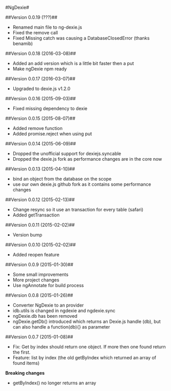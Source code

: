 #NgDexie#

##Version 0.0.19 (???)##
* Renamed main file to ng-dexie.js
* Fixed the remove call
* Fixed Missing catch was causing a DatabaseClosedError (thanks benamib)

##Version 0.0.18 (2016-03-08)##
* Added an add version which is a little bit faster then a put
* Make ngDexie npm ready

##Version 0.0.17 (2016-03-07)##
* Upgraded to dexie.js v1.2.0

##Version 0.0.16 (2015-09-03)##
* Fixed missing dependency to dexie

##Version 0.0.15 (2015-08-07)##
* Added remove function
* Added promise.reject when using put

##Version 0.0.14 (2015-06-09)##
* Dropped the unofficial support for dexiejs.syncable
* Dropped the dexie.js fork as performance changes are in the core now

##Version 0.0.13 (2015-04-10)##
* bind an object from the database on the scope
* use our own dexie.js github fork as it contains some performance changes

##Version 0.0.12 (2015-02-13)##
* Change resync so it use an transaction for every table (safari)
* Added getTransaction

##Version 0.0.11 (2015-02-02)##
* Version bump

##Version 0.0.10 (2015-02-02)##
* Added reopen feature

##Version 0.0.9 (2015-01-30)##
* Some small improvements
* More project changes
* Use ngAnnotate for build process

##Version 0.0.8 (2015-01-26)##
* Converter NgDexie to an provider
* idb.utils is changed in ngdexie and ngdexie.sync
* ngDexie.db has been removed
* ngDexie.getDb() introduced which returns an Dexie.js handle (db), but can also handle a function(db){} as parameter

##Version 0.0.7 (2015-01-08)##

* Fix: Get by index should return one object. If more then one found return the first.
* Feature: list by index (the old getByIndex which returned an array of found items)

**Breaking changes**  

* getByIndex() no longer returns an array